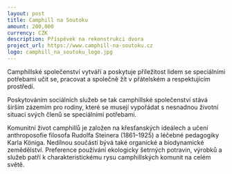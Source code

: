 ```yaml
---
layout: post
title: Camphill na Soutoku
amount: 200,000
currency: CZK
description: Příspěvek na rekonstrukci dvora
project_url: https://www.camphill-na-soutoku.cz
logo: camphill_na_soutoku_logo.jpg
---
```


Camphillské společenství vytváří a poskytuje příležitost lidem se speciálními potřebami učit se, pracovat a společně žít v přátelském a respektujícím prostředí.

Poskytováním sociálních služeb se tak camphillské společenství stává širším zázemím pro rodiny, které se musejí vypořádat s nesnadnou životní situací svých členů se speciálními potřebami.

Komunitní život camphillů je založen na křesťanských ideálech a učení anthroposofie filosofa Rudolfa Steinera (1861–1925) a léčebné pedagogiky Karla Königa. Nedílnou součástí bývá také organické a biodynamické zemědělství. Preference používání ekologicky šetrných potravin, výrobků a služeb patří k charakteristickému rysu camphillských komunit na celém světě.
